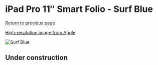 # iPad Pro 11″ Smart Folio - Surf Blue

[Return to previous page](/ipad_pro4)

[High-resolution image from Apple](https://store.storeimages.cdn-apple.com/8756/as-images.apple.com/is/MXT62?wid=4500&hei=4500&fmt=png)

<div style="width: 500px"><img src="/everyphone/MXT62.png" alt="Surf Blue"></div>

## Under construction
